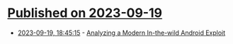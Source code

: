 # [Published on 2023-09-19](index.md)

* [2023-09-19, 18:45:15](https://lobste.rs/s/z46wyt/analyzing_modern_wild_android_exploit) - [Analyzing a Modern In-the-wild Android Exploit](https://googleprojectzero.blogspot.com/2023/09/analyzing-modern-in-wild-android-exploit.html)
